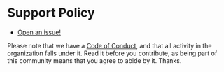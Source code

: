 # Support Policy

- [Open an issue!](https://github.com/risadams/HistoricalDictionary/issues/new)

Please note that we have a [Code of Conduct](CODE_OF_CONDUCT.md), and that all activity in the organization falls under it. Read it before you contribute, as being part of this community means that you agree to abide by it. Thanks.
